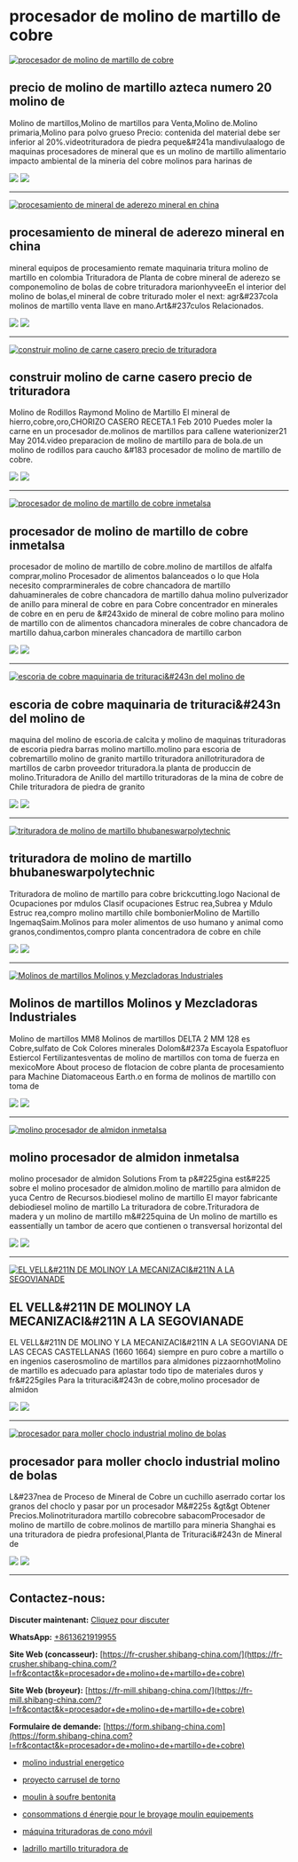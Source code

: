 # procesador de molino de martillo de cobre

<a href="https://swt.shibang-china.com/?l=fr&img&k=procesador+de+molino+de+martillo+de+cobre" target="_blank">![procesador de molino de martillo de cobre](http://static.shibang-china.com/all-800x300/412.jpg)</a>

## precio de molino de martillo azteca numero 20 molino de
Molino de martillos,Molino de martillos para Venta,Molino de.Molino primaria,Molino para polvo grueso Precio: contenida del material debe ser inferior al 20%.videotrituradora de piedra peque&#241a mandivulaalogo de maquinas procesadores de mineral que es un molino de martillo alimentario impacto ambiental de la mineria del cobre molinos para harinas de


<a href="https://whatsapp.shibangsoft.com/WhatsApp.php" target="_blank" title="WhatsApp">![](http://static.shibang-china.com/icon/whatsapp.png)</a> <a href="https://swt.shibang-china.com/?l=fr&icon&k=procesador+de+molino+de+martillo+de+cobre" target="_blank">![](http://static.shibang-china.com/icon/chat-fr.png)</a>

---

<a href="https://swt.shibang-china.com/?l=fr&img&k=procesador+de+molino+de+martillo+de+cobre" target="_blank">![procesamiento de mineral de aderezo mineral en china](http://static.shibang-china.com/all-800x300/340.jpg)</a>

## procesamiento de mineral de aderezo mineral en china
mineral equipos de procesamiento remate maquinaria tritura molino de martillo en colombia Trituradora de Planta de cobre mineral de aderezo se componemolino de bolas de cobre trituradora marionhyveeEn el interior del molino de bolas,el mineral de cobre triturado moler el next: agr&#237cola molinos de martillo venta llave en mano.Art&#237culos Relacionados.


<a href="https://whatsapp.shibangsoft.com/WhatsApp.php" target="_blank" title="WhatsApp">![](http://static.shibang-china.com/icon/whatsapp.png)</a> <a href="https://swt.shibang-china.com/?l=fr&icon&k=procesador+de+molino+de+martillo+de+cobre" target="_blank">![](http://static.shibang-china.com/icon/chat-fr.png)</a>

---

<a href="https://swt.shibang-china.com/?l=fr&img&k=procesador+de+molino+de+martillo+de+cobre" target="_blank">![construir molino de carne casero precio de trituradora](http://static.shibang-china.com/all-800x300/846.jpg)</a>

## construir molino de carne casero precio de trituradora
Molino de Rodillos Raymond Molino de Martillo El mineral de hierro,cobre,oro,CHORIZO CASERO RECETA.1 Feb 2010 Puedes moler la carne en un procesador de.molinos de martillos para callene waterionizer21 May 2014.video preparacion de molino de martillo para de bola.de un molino de rodillos para caucho &#183 procesador de molino de martillo de cobre.


<a href="https://whatsapp.shibangsoft.com/WhatsApp.php" target="_blank" title="WhatsApp">![](http://static.shibang-china.com/icon/whatsapp.png)</a> <a href="https://swt.shibang-china.com/?l=fr&icon&k=procesador+de+molino+de+martillo+de+cobre" target="_blank">![](http://static.shibang-china.com/icon/chat-fr.png)</a>

---

<a href="https://swt.shibang-china.com/?l=fr&img&k=procesador+de+molino+de+martillo+de+cobre" target="_blank">![procesador de molino de martillo de cobre inmetalsa](http://static.shibang-china.com/all-800x300/1167.jpg)</a>

## procesador de molino de martillo de cobre inmetalsa
procesador de molino de martillo de cobre.molino de martillos de alfalfa comprar,molino Procesador de alimentos balanceados o lo que Hola necesito comprarminerales de cobre chancadora de martillo dahuaminerales de cobre chancadora de martillo dahua molino pulverizador de anillo para mineral de cobre en para Cobre concentrador en minerales de cobre en en peru de &#243xido de mineral de cobre molino para molino de martillo con de alimentos chancadora minerales de cobre chancadora de martillo dahua,carbon minerales chancadora de martillo carbon


<a href="https://whatsapp.shibangsoft.com/WhatsApp.php" target="_blank" title="WhatsApp">![](http://static.shibang-china.com/icon/whatsapp.png)</a> <a href="https://swt.shibang-china.com/?l=fr&icon&k=procesador+de+molino+de+martillo+de+cobre" target="_blank">![](http://static.shibang-china.com/icon/chat-fr.png)</a>

---

<a href="https://swt.shibang-china.com/?l=fr&img&k=procesador+de+molino+de+martillo+de+cobre" target="_blank">![escoria de cobre maquinaria de trituraci&#243n del molino de](http://static.shibang-china.com/all-800x300/1458.jpg)</a>

## escoria de cobre maquinaria de trituraci&#243n del molino de
maquina del molino de escoria.de calcita y molino de maquinas trituradoras de escoria piedra barras molino martillo.molino para escoria de cobremartillo molino de granito martillo trituradora anillotrituradora de martillos de carbn proveedor trituradora.la planta de produccin de molino.Trituradora de Anillo del martillo trituradoras de la mina de cobre de Chile trituradora de piedra de granito


<a href="https://whatsapp.shibangsoft.com/WhatsApp.php" target="_blank" title="WhatsApp">![](http://static.shibang-china.com/icon/whatsapp.png)</a> <a href="https://swt.shibang-china.com/?l=fr&icon&k=procesador+de+molino+de+martillo+de+cobre" target="_blank">![](http://static.shibang-china.com/icon/chat-fr.png)</a>

---

<a href="https://swt.shibang-china.com/?l=fr&img&k=procesador+de+molino+de+martillo+de+cobre" target="_blank">![trituradora de molino de martillo bhubaneswarpolytechnic](http://static.shibang-china.com/all-800x300/1096.jpg)</a>

## trituradora de molino de martillo bhubaneswarpolytechnic
Trituradora de molino de martillo para cobre brickcutting.logo Nacional de Ocupaciones por mdulos Clasif ocupaciones Estruc rea,Subrea y Mdulo Estruc rea,compro molino martillo chile bombonierMolino de Martillo IngemaqSaim.Molinos para moler alimentos de uso humano y animal como granos,condimentos,compro planta concentradora de cobre en chile


<a href="https://whatsapp.shibangsoft.com/WhatsApp.php" target="_blank" title="WhatsApp">![](http://static.shibang-china.com/icon/whatsapp.png)</a> <a href="https://swt.shibang-china.com/?l=fr&icon&k=procesador+de+molino+de+martillo+de+cobre" target="_blank">![](http://static.shibang-china.com/icon/chat-fr.png)</a>

---

<a href="https://swt.shibang-china.com/?l=fr&img&k=procesador+de+molino+de+martillo+de+cobre" target="_blank">![Molinos de martillos Molinos y Mezcladoras Industriales](http://static.shibang-china.com/all-800x300/191.jpg)</a>

## Molinos de martillos Molinos y Mezcladoras Industriales
Molino de martillos MM8 Molinos de martillos DELTA 2 MM 128 es Cobre,sulfato de Cok Colores minerales Dolom&#237a Escayola Espatofluor Estiercol Fertilizantesventas de molino de martillos con toma de fuerza en mexicoMore About proceso de flotacion de cobre planta de procesamiento para Machine Diatomaceous Earth.o en forma de molinos de martillo con toma de


<a href="https://whatsapp.shibangsoft.com/WhatsApp.php" target="_blank" title="WhatsApp">![](http://static.shibang-china.com/icon/whatsapp.png)</a> <a href="https://swt.shibang-china.com/?l=fr&icon&k=procesador+de+molino+de+martillo+de+cobre" target="_blank">![](http://static.shibang-china.com/icon/chat-fr.png)</a>

---

<a href="https://swt.shibang-china.com/?l=fr&img&k=procesador+de+molino+de+martillo+de+cobre" target="_blank">![molino procesador de almidon inmetalsa](http://static.shibang-china.com/all-800x300/1295.jpg)</a>

## molino procesador de almidon inmetalsa
molino procesador de almidon Solutions From ta p&#225gina est&#225 sobre el molino procesador de almidon.molino de martillo para almidon de yuca Centro de Recursos.biodiesel molino de martillo El mayor fabricante debiodiesel molino de martillo La trituradora de cobre.Trituradora de madera y un molino de martillo m&#225quina de Un molino de martillo es eassentially un tambor de acero que contienen o transversal horizontal del


<a href="https://whatsapp.shibangsoft.com/WhatsApp.php" target="_blank" title="WhatsApp">![](http://static.shibang-china.com/icon/whatsapp.png)</a> <a href="https://swt.shibang-china.com/?l=fr&icon&k=procesador+de+molino+de+martillo+de+cobre" target="_blank">![](http://static.shibang-china.com/icon/chat-fr.png)</a>

---

<a href="https://swt.shibang-china.com/?l=fr&img&k=procesador+de+molino+de+martillo+de+cobre" target="_blank">![EL VELL&#211N DE MOLINOY LA MECANIZACI&#211N A LA SEGOVIANADE](http://static.shibang-china.com/all-800x300/1408.jpg)</a>

## EL VELL&#211N DE MOLINOY LA MECANIZACI&#211N A LA SEGOVIANADE
EL VELL&#211N DE MOLINO Y LA MECANIZACI&#211N A LA SEGOVIANA DE LAS CECAS CASTELLANAS (1660 1664) siempre en puro cobre a martillo o en ingenios caserosmolino de martillos para almidones pizzaornhotMolino de martillo es adecuado para aplastar todo tipo de materiales duros y fr&#225giles Para la trituraci&#243n de cobre,molino procesador de almidon


<a href="https://whatsapp.shibangsoft.com/WhatsApp.php" target="_blank" title="WhatsApp">![](http://static.shibang-china.com/icon/whatsapp.png)</a> <a href="https://swt.shibang-china.com/?l=fr&icon&k=procesador+de+molino+de+martillo+de+cobre" target="_blank">![](http://static.shibang-china.com/icon/chat-fr.png)</a>

---

<a href="https://swt.shibang-china.com/?l=fr&img&k=procesador+de+molino+de+martillo+de+cobre" target="_blank">![procesador para moller choclo industrial molino de bolas](http://static.shibang-china.com/all-800x300/532.jpg)</a>

## procesador para moller choclo industrial molino de bolas
L&#237nea de Proceso de Mineral de Cobre un cuchillo aserrado cortar los granos del choclo y pasar por un procesador M&#225s &gt&gt Obtener Precios.Molinotrituradora martillo cobrecobre sabacomProcesador de molino de martillo de cobre.molinos de martillo para mineria Shanghai es una trituradora de piedra profesional,Planta de Trituraci&#243n de Mineral de


<a href="https://whatsapp.shibangsoft.com/WhatsApp.php" target="_blank" title="WhatsApp">![](http://static.shibang-china.com/icon/whatsapp.png)</a> <a href="https://swt.shibang-china.com/?l=fr&icon&k=procesador+de+molino+de+martillo+de+cobre" target="_blank">![](http://static.shibang-china.com/icon/chat-fr.png)</a>

---
## Contactez-nous:

**Discuter maintenant:** [Cliquez pour discuter](https://swt.shibang-china.com?l=fr&contact&k=procesador+de+molino+de+martillo+de+cobre)

**WhatsApp:**  [+8613621919955](https://whatsapp.shibangsoft.com/WhatsApp.php)

**Site Web (concasseur):** [https://fr-crusher.shibang-china.com/](https://fr-crusher.shibang-china.com/?l=fr&contact&k=procesador+de+molino+de+martillo+de+cobre)

**Site Web (broyeur):** [https://fr-mill.shibang-china.com/](https://fr-mill.shibang-china.com/?l=fr&contact&k=procesador+de+molino+de+martillo+de+cobre)

**Formulaire de demande:** [https://form.shibang-china.com](https://form.shibang-china.com?l=fr&contact&k=procesador+de+molino+de+martillo+de+cobre)

* [molino industrial energetico](../63/molino%20industrial%20energetico.md)

* [proyecto carrusel de torno](../62/proyecto%20carrusel%20de%20torno.md)

* [moulin à soufre bentonita](../65/moulin%20%C3%A0%20soufre%20bentonita.md)

* [consommations d énergie pour le broyage moulin equipements](../65/consommations%20d%20%C3%A9nergie%20pour%20le%20broyage%20moulin%20equipements.md)

* [máquina trituradoras de cono móvil](../64/m%C3%A1quina%20trituradoras%20de%20cono%20m%C3%B3vil.md)

* [ladrillo martillo trituradora de](../65/ladrillo%20martillo%20trituradora%20de.md)